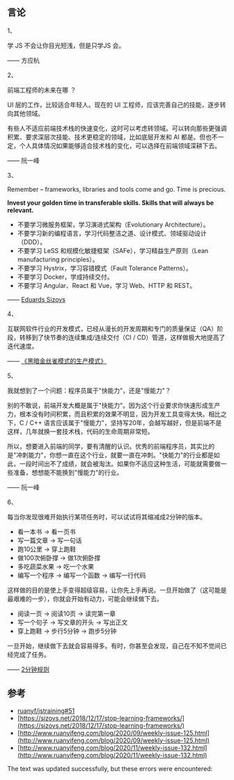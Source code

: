 ## 言论

1、

学 JS 不会让你目光短浅，但是只学JS 会。

—— 方应杭

2、

前端工程师的未来在哪 ？

UI 层的工作，比较适合年轻人。现在的 UI 工程师，应该完善自己的技能，逐步转向其他领域。

有些人不适应前端技术栈的快速变化，这时可以考虑转领域。可以转向那些更强调积累、要求深层次技能、技术更稳定的领域，比如底层开发和 AI 都是。但也不一定，个人具体情况如果能够适合技术栈的变化，可以选择在前端领域深耕下去。

—— 阮一峰

3、

Remember – frameworks, libraries and tools come and go. Time is precious.

**Invest your golden time in transferable skills. Skills that will always be relevant.**

-   不要学习微服务框架，学习演进式架构（Evolutionary Architecture）。
-   不要学习新的编程语言，学习代码整洁之道、设计模式、领域驱动设计（DDD）。
-   不要学习 LeSS 和规模化敏捷框架（SAFe），学习精益生产原则（Lean manufacturing principles）。
-   不要学习 Hystrix，学习容错模式（Fault Tolerance Patterns）。
-   不要学习 Docker，学成持续交付。
-   不要学习 Angular、React 和 Vue，学习 Web、HTTP 和 REST。

—— [Eduards Sizovs](https://sizovs.net/about/)

4、

互联网软件行业的开发模式，已经从漫长的开发周期和专门的质量保证（QA）阶段，转移到了快节奏的连续集成/连续交付（CI / CD）管道，这样做极大地提高了迭代速度。

—— [《黑暗金丝雀模式的生产模式》](https://engineering.linkedin.com/blog/2020/production-testing-with-dark-canaries)

5、

我就想到了一个问题：程序员属于"快能力"，还是"慢能力"？

别的不敢说，前端开发大概是属于"快能力"。因为这个行业要求你快速形成生产力，根本没有时间积累，而且积累的效果不明显，因为开发工具变得太快。相比之下，C / C++ 语言应该属于"慢能力"，坚持写20年，会越写越好，但是前端不是这样，几年就换一套技术栈，代码的生命周期非常短。

所以，想要进入前端的同学，要有清醒的认识。优秀的前端程序员，其实比的是"冲刺能力"，你想一直在这个行业，就要一直在冲刺。"快能力"的行业都是如此，一段时间出不了成绩，就会被淘汰。如果你不适应这种生活，可能就需要做一些准备，想想能不能换到"慢能力"的行业。

—— 阮一峰

6、

每当你发现很难开始执行某项任务时，可以试试将其缩减成2分钟的版本。

-   看一本书 → 看一页书
-   写一篇文章 → 写一句话
-   跑10公里 → 穿上跑鞋
-   做100次俯卧撑 → 做1次俯卧撑
-   多吃蔬菜水果 → 吃一个水果
-   编写一个程序 → 编写一个函数 → 编写一行代码

这样做的目的是使上手变得超级容易，让你先上手再说。一旦开始做了（这可能是最艰难的一步），你就会开始有动力，可能会继续做下去。

-   阅读一页 → 阅读10页 → 读完第一章
-   写一个句子 → 写文章的开头 → 写出正文
-   穿上跑鞋 → 步行5分钟 → 跑步5分钟

一旦开始，继续做下去就会容易得多。有时，你甚至会发现，自己在不知不觉间已经完成了任务。

—— [2分钟规则](https://hoanhan.co/2-minute-rule)

## 参考

-   [ruanyf/jstraining#51](https://github.com/ruanyf/jstraining/issues/51)
-   [https://sizovs.net/2018/12/17/stop-learning-frameworks/](https://sizovs.net/2018/12/17/stop-learning-frameworks/)
-   [http://www.ruanyifeng.com/blog/2020/09/weekly-issue-125.html](http://www.ruanyifeng.com/blog/2020/09/weekly-issue-125.html)
-   [http://www.ruanyifeng.com/blog/2020/11/weekly-issue-132.html](http://www.ruanyifeng.com/blog/2020/11/weekly-issue-132.html)

The text was updated successfully, but these errors were encountered:
